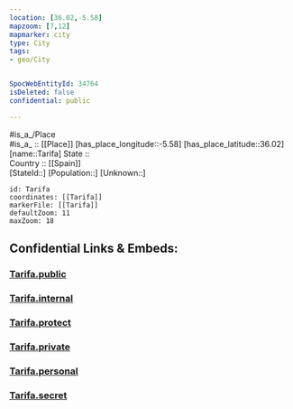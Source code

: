 ```yaml
---
location: [36.02,-5.58] 
mapzoom: [7,12] 
mapmarker: city 
type: City
tags:
- geo/City


SpocWebEntityId: 34764
isDeleted: false
confidential: public

---
```

#is_a_/Place  
#is_a_ :: [[Place]] 
[has_place_longitude::-5.58] 
[has_place_latitude::36.02] 
[name::Tarifa] 
State ::  
Country :: [[Spain]]  
[StateId::] 
[Population::] 
[Unknown::] 


```leaflet
id: Tarifa
coordinates: [[Tarifa]] 
markerFile: [[Tarifa]] 
defaultZoom: 11 
maxZoom: 18
```


## Confidential Links & Embeds: 

### [Tarifa.public](/_public/\Earth\Continent\Europe\Europe~South\Spain\Provinces~Spain\Andalusia\Cádiz.Province\CityTarifa.public.md) 

### [Tarifa.internal](/_internal/\Earth\Continent\Europe\Europe~South\Spain\Provinces~Spain\Andalusia\Cádiz.Province\CityTarifa.internal.md) 

### [Tarifa.protect](/_protect/\Earth\Continent\Europe\Europe~South\Spain\Provinces~Spain\Andalusia\Cádiz.Province\CityTarifa.protect.md) 

### [Tarifa.private](/_private/\Earth\Continent\Europe\Europe~South\Spain\Provinces~Spain\Andalusia\Cádiz.Province\CityTarifa.private.md) 

### [Tarifa.personal](/_personal/\Earth\Continent\Europe\Europe~South\Spain\Provinces~Spain\Andalusia\Cádiz.Province\CityTarifa.personal.md) 

### [Tarifa.secret](/_secret/\Earth\Continent\Europe\Europe~South\Spain\Provinces~Spain\Andalusia\Cádiz.Province\CityTarifa.secret.md)


